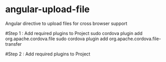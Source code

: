 # angular-upload-file
Angular directive to upload files for cross browser support 

#Step 1 : Add required plugins to Project
sudo cordova plugin add org.apache.cordova.file
sudo cordova plugin add org.apache.cordova.file-transfer

#Step 2 : Add required plugins to Project

